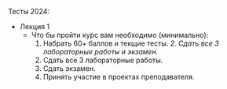 Тесты 2024:

* Лекция 1
  + Что бы пройти курс вам необходимо (минимально):
    1. Набрать 60+ баллов и текщие тесты.
    *2. Сдать все 3 лабораторные работы и экзамен.*
    3. Сдать все 3 лабораторные работы.
    4. Сдать экзамен.
    5. Принять участие в проектах преподавателя.
    
